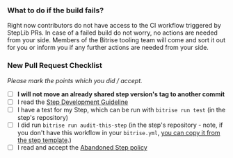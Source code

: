 ### What to do if the build fails?

Right now contributors do not have access to the CI workflow triggered by StepLib PRs. In case of a failed build do not worry, no actions are needed from your side. Members of the Bitrise tooling team will come and sort it out for you or inform you if any further actions are needed from your side.

### New Pull Request Checklist

*Please mark the points which you did / accept.*

- [ ] __I will not move an already shared step version's tag to another commit__
- [ ] I read the [Step Development Guideline](https://github.com/bitrise-io/bitrise/blob/master/_docs/step-development-guideline.md)
- [ ] I have a test for my Step, which can be run with `bitrise run test` (in the step's repository)
- [ ] I did run `bitrise run audit-this-step` (in the step's repository - note, if you don't have this workflow in your `bitrise.yml`, [you can copy it from the step template](https://github.com/bitrise-steplib/step-template/blob/master/bitrise.yml).)
- [ ] I read and accept the [Abandoned Step policy](https://github.com/bitrise-io/bitrise-steplib#abandoned-step-policy)
